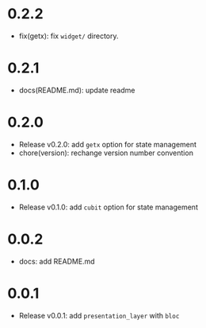 # 0.2.2

- fix(getx): fix `widget/` directory.

# 0.2.1

- docs(README.md): update readme

# 0.2.0

- Release v0.2.0: add `getx` option for state management
- chore(version): rechange version number convention

# 0.1.0

- Release v0.1.0: add `cubit` option for state management

# 0.0.2

- docs: add README.md

# 0.0.1

- Release v0.0.1: add `presentation_layer` with `bloc`
